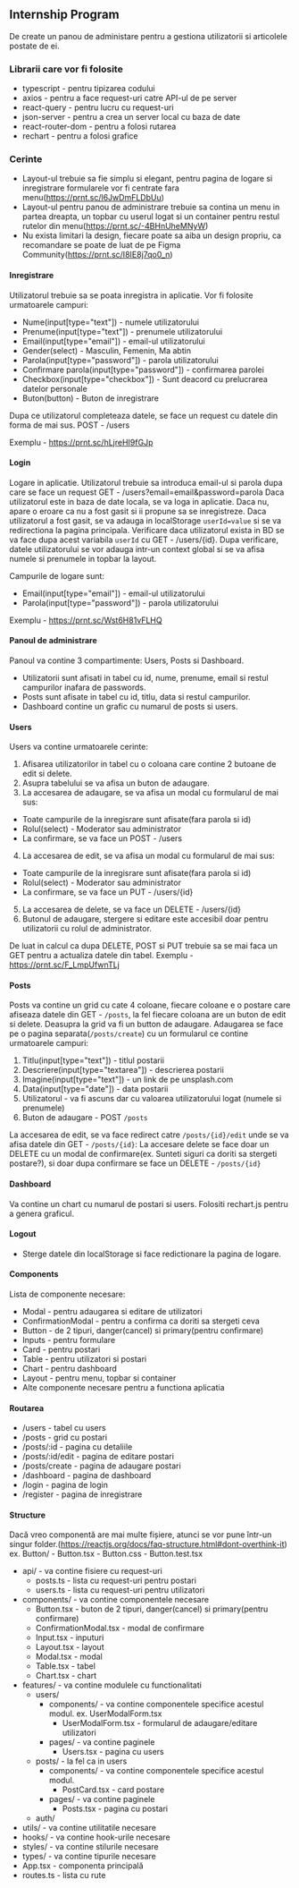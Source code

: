 ## Internship Program

De create un panou de administare pentru a gestiona utilizatorii si articolele postate de ei.

### Librarii care vor fi folosite

- typescript - pentru tipizarea codului
- axios - pentru a face request-uri catre API-ul de pe server
- react-query - pentru lucru cu request-uri
- json-server - pentru a crea un server local cu baza de date
- react-router-dom - pentru a folosi rutarea
- rechart - pentru a folosi grafice

### Cerinte

- Layout-ul trebuie sa fie simplu si elegant, pentru pagina de logare si inregistrare formularele vor fi centrate fara menu(https://prnt.sc/l6JwDmFLDbUu)
- Layout-ul pentru panou de administrare trebuie sa contina un menu in partea dreapta, un topbar cu userul logat si un container pentru restul rutelor din menu(https://prnt.sc/-4BHnUheMNyW)
- Nu exista limitari la design, fiecare poate sa aiba un design propriu, ca recomandare se poate de luat de pe Figma Community(https://prnt.sc/I8IE8j7qo0_n)

#### Inregistrare

Utilizatorul trebuie sa se poata inregistra in aplicatie. Vor fi folosite urmatoarele campuri:

- Nume(input[type="text"]) - numele utilizatorului
- Prenume(input[type="text"]) - prenumele utilizatorului
- Email(input[type="email"]) - email-ul utilizatorului
- Gender(select) - Masculin, Femenin, Ma abtin
- Parola(input[type="password"]) - parola utilizatorului
- Confirmare parola(input[type="password"]) - confirmarea parolei
- Checkbox(input[type="checkbox"]) - Sunt deacord cu prelucrarea datelor personale
- Buton(button) - Buton de inregistrare

Dupa ce utilizatorul completeaza datele, se face un request cu datele din forma de mai sus. POST - /users

Exemplu - https://prnt.sc/hLjreHI9fGJp

#### Login

Logare in aplicatie. Utilizatorul trebuie sa introduca email-ul si parola dupa care se face un request GET - /users?email=email&password=parola
Daca utilizatorul este in baza de date locala, se va loga in aplicatie. Daca nu, apare o eroare ca nu a fost gasit si ii propune sa se inregistreze.
Daca utilizatorul a fost gasit, se va adauga in localStorage `userId=value` si se va redirectiona la pagina principala. Verificare daca utilizatorul exista in BD se va face dupa acest variabila `userId` cu GET - /users/{id}. Dupa verificare, datele utilizatorului se vor adauga intr-un context global si se va afisa numele si prenumele in topbar la layout.

Campurile de logare sunt:

- Email(input[type="email"]) - email-ul utilizatorului
- Parola(input[type="password"]) - parola utilizatorului

Exemplu - https://prnt.sc/Wst6H81vFLHQ

#### Panoul de administrare

Panoul va contine 3 compartimente: Users, Posts si Dashboard.

- Utilizatorii sunt afisati in tabel cu id, nume, prenume, email si restul campurilor inafara de passwords.
- Posts sunt afisate in tabel cu id, titlu, data si restul campurilor.
- Dashboard contine un grafic cu numarul de posts si users.

#### Users

Users va contine urmatoarele cerinte:

1. Afisarea utilizatorilor in tabel cu o coloana care contine 2 butoane de edit si delete.
2. Asupra tabelului se va afisa un buton de adaugare.
3. La accesarea de adaugare, se va afisa un modal cu formularul de mai sus:

- Toate campurile de la inregisrare sunt afisate(fara parola si id)
- Rolul(select) - Moderator sau administrator
- La confirmare, se va face un POST - /users

4. La accesarea de edit, se va afisa un modal cu formularul de mai sus:

- Toate campurile de la inregisrare sunt afisate(fara parola si id)
- Rolul(select) - Moderator sau administrator
- La confirmare, se va face un PUT - /users/{id}

5. La accesarea de delete, se va face un DELETE - /users/{id}
6. Butonul de adaugare, stergere si editare este accesibil doar pentru utilizatorii cu rolul de administrator.

De luat in calcul ca dupa DELETE, POST si PUT trebuie sa se mai faca un GET pentru a actualiza datele din tabel.
Exemplu - https://prnt.sc/F_LmpUfwnTLj

#### Posts

Posts va contine un grid cu cate 4 coloane, fiecare coloane e o postare care afiseaza datele din GET - `/posts`, la fel fiecare coloana are un buton de edit si delete.
Deasupra la grid va fi un button de adaugare. Adaugarea se face pe o pagina separata(`/posts/create`) cu un formularul ce contine urmatoarele campuri:

1. Titlu(input[type="text"]) - titlul postarii
2. Descriere(input[type="textarea"]) - descrierea postarii
3. Imagine(input[type="text"]) - un link de pe unsplash.com
4. Data(input[type="date"]) - data postarii
5. Utilizatorul - va fi ascuns dar cu valoarea utilizatorului logat (numele si prenumele)
6. Buton de adaugare - POST `/posts`

La accesarea de edit, se va face redirect catre `/posts/{id}/edit` unde se va afisa datele din GET - `/posts/{id}`:
La accesare delete se face doar un DELETE cu un modal de confirmare(ex. Sunteti siguri ca doriti sa stergeti postare?), si doar dupa confirmare se face un DELETE - `/posts/{id}`

#### Dashboard

Va contine un chart cu numarul de postari si users. Folositi rechart.js pentru a genera graficul.

#### Logout

- Sterge datele din localStorage si face redictionare la pagina de logare.

#### Components

Lista de componente necesare:

- Modal - pentru adaugarea si editare de utilizatori
- ConfirmationModal - pentru a confirma ca doriti sa stergeti ceva
- Button - de 2 tipuri, danger(cancel) si primary(pentru confirmare)
- Inputs - pentru formulare
- Card - pentru postari
- Table - pentru utilizatori si postari
- Chart - pentru dashboard
- Layout - pentru menu, topbar si container
- Alte componente necesare pentru a functiona aplicatia

#### Routarea

- /users - tabel cu users
- /posts - grid cu postari
- /posts/:id - pagina cu detaliile
- /posts/:id/edit - pagina de editare postari
- /posts/create - pagina de adaugare postari
- /dashboard - pagina de dashboard
- /login - pagina de login
- /register - pagina de inregistrare

#### Structure
Dacă vreo componentă are mai multe fișiere, atunci se vor pune într-un singur folder.(https://reactjs.org/docs/faq-structure.html#dont-overthink-it)
ex. Button/
      - Button.tsx
      - Button.css
      - Button.test.tsx

- api/ - va contine fisiere cu request-uri
  - posts.ts - lista cu request-uri pentru postari
  - users.ts - lista cu request-uri pentru utilizatori
- components/ - va contine componentele necesare
  - Button.tsx - buton de 2 tipuri, danger(cancel) si primary(pentru confirmare)
  - ConfirmationModal.tsx - modal de confirmare
  - Input.tsx - inputuri
  - Layout.tsx - layout
  - Modal.tsx - modal
  - Table.tsx - tabel
  - Chart.tsx - chart
- features/ - va contine modulele cu functionalitati
  - users/
    - components/ - va contine componentele specifice acestul modul. ex. UserModalForm.tsx
      - UserModalForm.tsx - formularul de adaugare/editare utilizatori
    - pages/ - va contine paginele
      - Users.tsx - pagina cu users
  - posts/ - la fel ca in users
    - components/ - va contine componentele specifice acestul modul.
      - PostCard.tsx - card postare
    - pages/ - va contine paginele
      - Posts.tsx - pagina cu postari
  - auth/
- utils/ - va contine utilitatile necesare
- hooks/ - va contine hook-urile necesare
- styles/ - va contine stilurile necesare
- types/ - va contine tipurile necesare
- App.tsx - componenta principală
- routes.ts - lista cu rute
